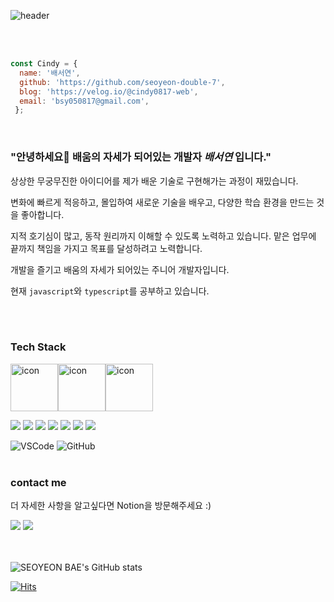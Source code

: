 ![header](https://capsule-render.vercel.app/api?type=cylinder&color=gradient&height=180&section=header&text=SEOYEON%20BAE\%20🚀&fontAlignY=45&desc=%20PASSIONATE%20DEVELOPER&descSize=25&descAlignY=75&fontSize=60&animation=twinkling) <br><br>
  

<br/>

``` javascript
const Cindy = {
  name: '배서연',
  github: 'https://github.com/seoyeon-double-7',
  blog: 'https://velog.io/@cindy0817-web',
  email: 'bsy050817@gmail.com',
 };  
```  


<br/>

### "안녕하세요👋 배움의 자세가 되어있는 개발자 ***배서연*** 입니다."

상상한 무궁무진한 아이디어를 제가 배운 기술로 구현해가는 과정이 재밌습니다. 

변화에 빠르게 적응하고, 몰입하여 새로운 기술을 배우고, 
다양한 학습 환경을 만드는 것을 좋아합니다.

지적 호기심이 많고, 동작 원리까지 이해할 수 있도록 노력하고 있습니다.
맡은 업무에 끝까지 책임을 가지고 목표를 달성하려고 노력합니다.

개발을 즐기고 배움의 자세가 되어있는 주니어 개발자입니다.

현재 `javascript`와 `typescript`를 공부하고 있습니다.



<br/><br/>

  
### Tech Stack
  <div style="display: flex; align-items: flex-start;"><img src="https://techstack-generator.vercel.app/js-icon.svg" alt="icon" width="76" height="76" />
    <img src="https://techstack-generator.vercel.app/mysql-icon.svg" alt="icon" width="76" height="76" /><img src="https://techstack-generator.vercel.app/github-icon.svg" alt="icon" width="76" height="76" /></div>
  
  <img src="https://img.shields.io/badge/HTML5-E34F26?style=flat-square&logo=HTML5&logoColor=white"/></a>
  <img src="https://img.shields.io/badge/CSS3-1572B6?style=flat-square&logo=CSS3&logoColor=white"/></a>
  <img src="https://img.shields.io/badge/JavaScript-F7DF1E?style=flat-square&logo=JavaScript&logoColor=white"/></a>
  <img src="https://img.shields.io/badge/Java-007396?style=flat-square&logo=Java&logoColor=white"/></a>
  <img src="https://img.shields.io/badge/C-A8B9CC?style=flat-square&logo=C&logoColor=white"/></a>
  <img src="https://img.shields.io/badge/Python-ff69b4?style=flat-square&logo=Python&logoColor=white"/></a>
  <img src="https://img.shields.io/badge/Kotlin-1572B6?style=flat-square&logo=Kotlin&logoColor=white"/></a>

   
  ![VSCode](https://img.shields.io/badge/VSCode-FE7A16.svg?style=for-the-badge&logo=VisualStudioCode&logoColor=white)
  ![GitHub](https://img.shields.io/badge/github-%23121011.svg?style=for-the-badge&logo=github&logoColor=white)<br><br>
  
### contact me 
더 자세한 사항을 알고싶다면 Notion을 방문해주세요 :)

<a href="https://velog.io/@cindy0817-web"><img src="https://img.shields.io/badge/Velog-brightgreen?style=flat-square&logo=Velog&logoColor=white"/></a>
<a href="https://www.notion.so/0a4b1396bb27422f94027655545bf82c?pvs=4"><img src="https://img.shields.io/badge/Notion-black?style=flat-square&logo=Notion&logoColor=white"/></a><br><br><br>


![SEOYEON BAE's GitHub stats](https://github-readme-stats.vercel.app/api?username=seoyeon-double-7&hide=contribs&count_private=true&show_icons=true)


[![Hits](https://hits.seeyoufarm.com/api/count/incr/badge.svg?url=https%3A%2F%2Fgithub.com%2Fcindy0817-web&count_bg=%23A0A09E&title_bg=%23A0A09E&icon=github.svg&icon_color=%23FFFFFF&title=hits&edge_flat=false)](https://hits.seeyoufarm.com)
